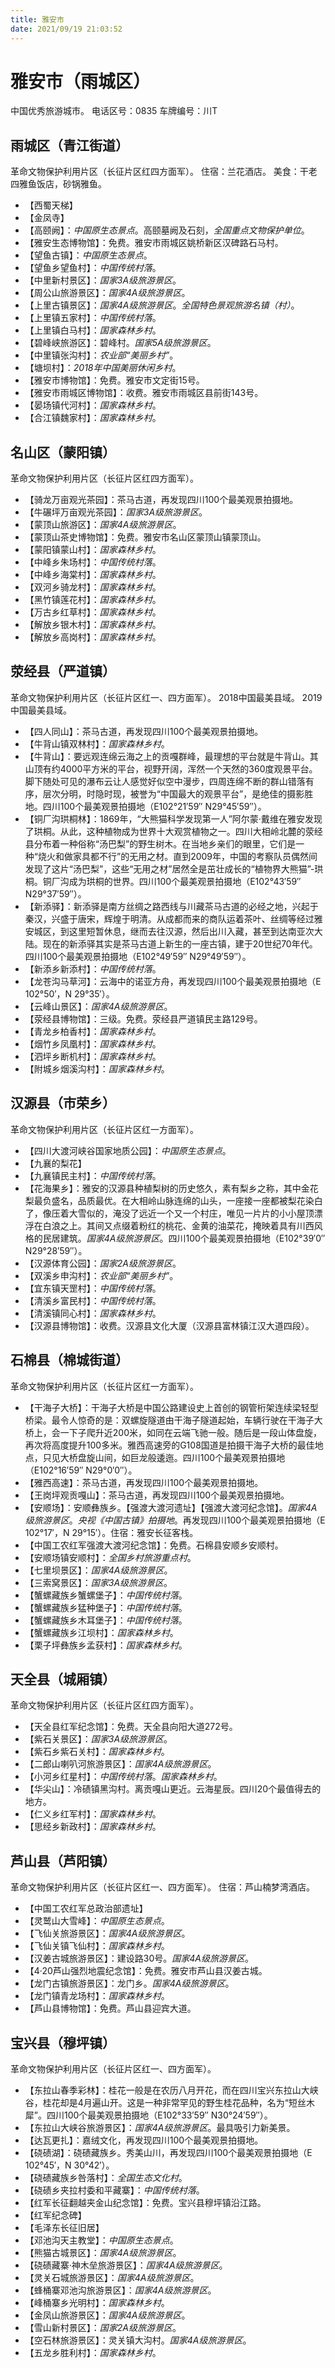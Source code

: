 ```yaml
---
title: 雅安市
date: 2021/09/19 21:03:52
---
```


# 雅安市（雨城区）
中国优秀旅游城市。
电话区号：0835
车牌编号：川T
## 雨城区（青江街道）
革命文物保护利用片区（长征片区红四方面军）。
住宿：兰花酒店。
美食：干老四雅鱼饭店，砂锅雅鱼。
* 【西蜀天梯】
* 【金凤寺】
* 【高颐阙】：*中国原生态景点*。高颐墓阙及石刻，*全国重点文物保护单位*。
* 【雅安生态博物馆】：免费。雅安市雨城区姚桥新区汉碑路石马村。
* 【望鱼古镇】：*中国原生态景点*。
* 【望鱼乡望鱼村】：*中国传统村落*。
* 【中里新村景区】：*国家3A级旅游景区*。
* 【周公山旅游景区】：*国家4A级旅游景区*。
* 【上里古镇景区】：*国家4A级旅游景区*。*全国特色景观旅游名镇（村）*。
* 【上里镇五家村】：*中国传统村落*。
* 【上里镇白马村】：*国家森林乡村*。
* 【碧峰峡旅游区】：碧峰村。*国家5A级旅游景区*。
* 【中里镇张沟村】：*农业部“美丽乡村”*。
* 【塘坝村】：*2018年中国美丽休闲乡村*。
* 【雅安市博物馆】：免费。雅安市文定街15号。
* 【雅安市雨城区博物馆】：收费。雅安市雨城区县前街143号。
* 【晏场镇代河村】：*国家森林乡村*。
* 【合江镇魏家村】：*国家森林乡村*。
## 名山区（蒙阳镇）
革命文物保护利用片区（长征片区红四方面军）。
* 【骑龙万亩观光茶园】：茶马古道，再发现四川100个最美观景拍摄地。
* 【牛碾坪万亩观光茶园】：*国家3A级旅游景区*。
* 【蒙顶山旅游区】：*国家4A级旅游景区*。
* 【蒙顶山茶史博物馆】：免费。雅安市名山区蒙顶山镇蒙顶山。
* 【蒙阳镇蒙山村】：*国家森林乡村*。
* 【中峰乡朱场村】：*中国传统村落*。
* 【中峰乡海棠村】：*国家森林乡村*。
* 【双河乡骑龙村】：*国家森林乡村*。
* 【黑竹镇莲花村】：*国家森林乡村*。
* 【万古乡红草村】：*国家森林乡村*。
* 【解放乡银木村】：*国家森林乡村*。
* 【解放乡高岗村】：*国家森林乡村*。
## 荥经县（严道镇）
革命文物保护利用片区（长征片区红一、四方面军）。
2018中国最美县域。
2019中国最美县域。
* 【四人同山】：茶马古道，再发现四川100个最美观景拍摄地。
* 【牛背山镇双林村】：*国家森林乡村*。
* 【牛背山】：要远观连绵云海之上的贡嘎群峰，最理想的平台就是牛背山。其山顶有约4000平方米的平台，视野开阔，浑然一个天然的360度观景平台。脚下随处可见的瀑布云让人感觉好似空中漫步，四周连绵不断的群山错落有序，层次分明，时隐时现，被誉为“中国最大的观景平台”，是绝佳的摄影胜地。四川100个最美观景拍摄地（E102°21′59″ N29°45′59″）。
* 【铜厂沟珙桐林】：1869年，“大熊猫科学发现第一人”阿尔蒙·戴维在雅安发现了珙桐。从此，这种植物成为世界十大观赏植物之一。四川大相岭北麓的荥经县分布着一种俗称“汤巴梨”的野生树木。在当地乡亲们的眼里，它们是一种“烧火和做家具都不行”的无用之材。直到2009年，中国的考察队员偶然间发现了这片“汤巴梨”，这些“无用之材”居然全是茁壮成长的“植物界大熊猫”-珙桐。铜厂沟成为珙桐的世界。四川100个最美观景拍摄地（E102°43′59″ N29°37′59″）。
* 【新添驿】：新添驿是南方丝绸之路西线与川藏茶马古道的必经之地，兴起于秦汉，兴盛于唐宋，辉煌于明清。从成都而来的商队运着茶叶、丝绸等经过雅安城区，到这里短暂休息，继而去往汉源，然后出川入藏，甚至到达南亚次大陆。现在的新添驿其实是茶马古道上新生的一座古镇，建于20世纪70年代。四川100个最美观景拍摄地（E102°49′59″ N29°49′59″）。
* 【新添乡新添村】：*中国传统村落*。
* 【龙苍沟马草河】：云海中的诺亚方舟，再发现四川100个最美观景拍摄地（E 102°50′，N 29°35′）。
* 【云峰山景区】：*国家4A级旅游景区*。
* 【荥经县博物馆】：三级。免费。荥经县严道镇民主路129号。
* 【青龙乡柏香村】：*国家森林乡村*。
* 【烟竹乡凤凰村】：*国家森林乡村*。
* 【泗坪乡断机村】：*国家森林乡村*。
* 【附城乡烟溪沟村】：*国家森林乡村*。
## 汉源县（市荣乡）
革命文物保护利用片区（长征片区红一方面军）。
* 【四川大渡河峡谷国家地质公园】：*中国原生态景点*。
* 【九襄的梨花】
* 【九襄镇民主村】：*中国传统村落*。
* 【花海果乡】：雅安的汉源县种植梨树的历史悠久，素有梨乡之称，其中金花梨最负盛名，品质最优。在大相岭山脉连绵的山头，一座接一座都被梨花染白了，像压着大雪似的，淹没了远近一个又一个村庄，唯见一片片的小小屋顶漂浮在白浪之上。其间又点缀着粉红的桃花、金黄的油菜花，掩映着具有川西风格的民居建筑。*国家4A级旅游景区*。四川100个最美观景拍摄地（E102°39′0″ N29°28′59″）。
* 【汉源体育公园】：*国家2A级旅游景区*。
* 【双溪乡申沟村】：*农业部“美丽乡村”*。
* 【宜东镇天罡村】：*中国传统村落*。
* 【清溪乡富民村】：*中国传统村落*。
* 【清溪镇同心村】：*国家森林乡村*。
* 【汉源县博物馆】：收费。汉源县文化大厦（汉源县富林镇江汉大道四段）。
## 石棉县（棉城街道）
革命文物保护利用片区（长征片区红一方面军）。

* 【干海子大桥】：干海子大桥是中国公路建设史上首创的钢管桁架连续梁轻型桥梁。最令人惊奇的是：双螺旋隧道由干海子隧道起始，车辆行驶在干海子大桥上，会一下子爬升近200米，如同在云端飞驰一般。随后是一段山体盘旋，再次将高度提升100多米。雅西高速旁的G108国道是拍摄干海子大桥的最佳地点，只见大桥盘旋山间，如巨龙般逶迤。四川100个最美观景拍摄地（E102°16′59″ N29°0′0″）。
* 【雅西高速】：茶马古道，再发现四川100个最美观景拍摄地。
* 【王岗坪观贡嘎山】：茶马古道，再发现四川100个最美观景拍摄地。
* 【安顺场】：安顺彝族乡。【强渡大渡河遗址】【强渡大渡河纪念馆】。*国家4A级旅游景区*。*央视《中国古镇》拍摄地*。再发现四川100个最美观景拍摄地（E 102°17′，N 29°15′）。住宿：雅安长征客栈。
* 【中国工农红军强渡大渡河纪念馆】：免费。石棉县安顺乡安顺村。
* 【安顺场镇安顺村】：*全国乡村旅游重点村*。
* 【七里坝景区】：*国家4A级旅游景区*。
* 【三索窝景区】：*国家3A级旅游景区*。
* 【蟹螺藏族乡蟹螺堡子】：*中国传统村落*。
* 【蟹螺藏族乡猛种堡子】：*中国传统村落*。
* 【蟹螺藏族乡木耳堡子】：*中国传统村落*。
* 【蟹螺藏族乡江坝村】：*国家森林乡村*。
* 【栗子坪彝族乡孟获村】：*国家森林乡村*。
## 天全县（城厢镇）
革命文物保护利用片区（长征片区红四方面军）。
* 【天全县红军纪念馆】：免费。天全县向阳大道272号。
* 【紫石关景区】：*国家3A级旅游景区*。
* 【紫石乡紫石关村】：*国家森林乡村*。
* 【二郎山喇叭河旅游景区】：*国家4A级旅游景区*。
* 【小河乡红星村】：*中国传统村落*。*国家森林乡村*。
* 【华尖山】：冷碛镇黑沟村。离贡嘎山更近。云海星辰。四川20个最值得去的地方。
* 【仁义乡红军村】：*国家森林乡村*。
* 【思经乡新政村】：*国家森林乡村*。
## 芦山县（芦阳镇）
革命文物保护利用片区（长征片区红一、四方面军）。
住宿：芦山楠梦湾酒店。
* 【中国工农红军总政治部遗址】
* 【灵鹫山大雪峰】：*中国原生态景点*。
* 【飞仙关旅游景区】：*国家4A级旅游景区*。
* 【飞仙关镇飞仙村】：*国家森林乡村*。
* 【汉姜古城旅游景区】：建设路30号。*国家4A级旅游景区*。
* 【4·20芦山强烈地震纪念馆】：免费。雅安市芦山县汉姜古城。
* 【龙门古镇旅游景区】：龙门乡。*国家4A级旅游景区*。
* 【龙门镇青龙场村】：*国家森林乡村*。
* 【芦山县博物馆】：免费。芦山县迎宾大道。
## 宝兴县（穆坪镇）
革命文物保护利用片区（长征片区红一、四方面军）。
* 【东拉山春季彩林】：桂花一般是在农历八月开花，而在四川宝兴东拉山大峡谷，桂花却是4月遍山开。这是一种非常罕见的野生桂花品种，名为“短丝木犀”。四川100个最美观景拍摄地（E102°33′59″ N30°24′59″）。
* 【东拉山大峡谷旅游景区】：*国家4A级旅游景区*。最具吸引力新美景。
* 【达瓦更扎】：嘉绒文化，再发现四川100个最美观景拍摄地。
* 【硗碛湖】：硗碛藏族乡。秀美山川，再发现四川100个最美观景拍摄地（E 102°45′，N 30°42′）。
* 【硗碛藏族乡咎落村】：*全国生态文化村*。
* 【硗碛乡夹拉村委和平藏寨】：*中国传统村落*。
* 【红军长征翻越夹金山纪念馆】：免费。宝兴县穆坪镇沿江路。
* 【红军纪念碑】
* 【毛泽东长征旧居】
* 【邓池沟天主教堂】：*中国原生态景点*。
* 【熊猫古城景区】：*国家4A级旅游景区*。
* 【硗碛藏寨·神木垒旅游景区】：*国家4A级旅游景区*。
* 【灵关石城旅游景区】：*国家4A级旅游景区*。
* 【蜂桶寨邓池沟旅游景区】：*国家4A级旅游景区*。
* 【峰桶寨乡光明村】：*国家森林乡村*。
* 【金凤山旅游景区】：*国家4A级旅游景区*。
* 【雪山新村景区】：*国家2A级旅游景区*。
* 【空石林旅游景区】：灵关镇大沟村。*国家4A级旅游景区*。
* 【五龙乡胜利村】：*国家森林乡村*。 
